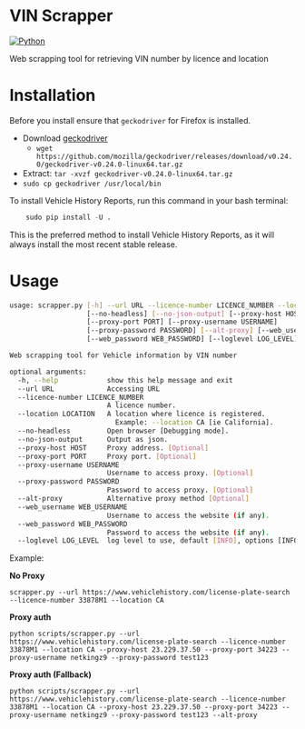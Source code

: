 
# VIN Scrapper

[![Python](https://img.shields.io/badge/Python-3.6%2B-red.svg)](https://www.python.org/downloads/)

Web scrapping tool for retrieving VIN number by licence and location

# Installation

Before you install ensure that `geckodriver` for Firefox is installed.

 - Download [geckodriver](https://github.com/mozilla/geckodriver)
	 -  ```wget https://github.com/mozilla/geckodriver/releases/download/v0.24.0/geckodriver-v0.24.0-linux64.tar.gz```
- Extract: ```tar -xvzf geckodriver-v0.24.0-linux64.tar.gz```
-  `sudo cp geckodriver /usr/local/bin`

To install Vehicle History Reports, run this command in your bash terminal:

```python
    sudo pip install -U .
```

This is the preferred method to install Vehicle History Reports, as it will always install the most recent stable release.

# Usage

```bash
usage: scrapper.py [-h] --url URL --licence-number LICENCE_NUMBER --location LOCATION
                   [--no-headless] [--no-json-output] [--proxy-host HOST]
                   [--proxy-port PORT] [--proxy-username USERNAME]
                   [--proxy-password PASSWORD] [--alt-proxy] [--web_username WEB_USERNAME]
                   [--web_password WEB_PASSWORD] [--loglevel LOG_LEVEL]

Web scrapping tool for Vehicle information by VIN number

optional arguments:
  -h, --help            show this help message and exit
  --url URL             Accessing URL
  --licence-number LICENCE_NUMBER
                        A licence number.
  --location LOCATION   A location where licence is registered.
                          Example: --location CA [ie California].
  --no-headless         Open browser [Debugging mode].
  --no-json-output      Output as json.
  --proxy-host HOST     Proxy address. [Optional]
  --proxy-port PORT     Proxy port. [Optional]
  --proxy-username USERNAME
                        Username to access proxy. [Optional]
  --proxy-password PASSWORD
                        Password to access proxy. [Optional]
  --alt-proxy           Alternative proxy method [Optional]
  --web_username WEB_USERNAME
                        Username to access the website (if any).
  --web_password WEB_PASSWORD
                        Password to access the website (if any).
  --loglevel LOG_LEVEL  log level to use, default [INFO], options [INFO, DEBUG, ERROR]
```

Example:

**No Proxy**
```
scrapper.py --url https://www.vehiclehistory.com/license-plate-search --licence-number 33878M1 --location CA
```

**Proxy auth**
```
python scripts/scrapper.py --url https://www.vehiclehistory.com/license-plate-search --licence-number 33878M1 --location CA --proxy-host 23.229.37.50 --proxy-port 34223 --proxy-username netkingz9 --proxy-password test123
```

**Proxy auth (Fallback)**
```
python scripts/scrapper.py --url https://www.vehiclehistory.com/license-plate-search --licence-number 33878M1 --location CA --proxy-host 23.229.37.50 --proxy-port 34223 --proxy-username netkingz9 --proxy-password test123 --alt-proxy
```


